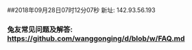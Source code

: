 ##2018年09月28日07时12分07秒 新址: 142.93.56.193
### 兔友常见问题及解答: https://github.com/wanggonging/d/blob/w/FAQ.md
